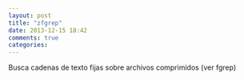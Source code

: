 ```yaml
---
layout: post
title: "zfgrep"
date: 2013-12-15 18:42
comments: true
categories: 
---
```

Busca cadenas de texto fijas sobre archivos comprimidos (ver fgrep)

